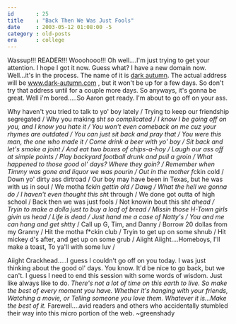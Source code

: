 ```yaml
---
id       : 25
title    : "Back Then We Was Just Fools"
date     : 2003-05-12 01:08:00 -5
category : old-posts
era      : college
---
```


Wassup!!!  READER!!!  Wooohooo!!!  Oh well....I'm just trying to get your attention.  I hope I got it now.  Guess what?  I have a new domain now.  Well...it's in the process.  The name of it is <a href="http://dark-autumn.com" title="Dark Autumn"> dark autumn</a>.  The actual address will be www.dark-autumn.com , but it won't be up for a few days.  So don't try that address until for a couple more days.  So anyways, it's gonna be great.  Well i'm bored.....So Aaron get ready.  I'm about to go off on your ass.

Why haven't you tried to talk to yo' boy lately /
Trying to keep our friendship segregated /
Why you making sh*t so complicated /
I know I be going off on you, and I know you hate it /
You won't even comeback on me cuz your rhymes are outdated /
You can just sit back and pray that /
You were this man, the one who made it /
Come drink a beer with yo' boy /
Sit back and let's smoke a joint /
And eat two boxes of chips-a-hoy /
Laugh our ass off at simple points /
Play backyard football drunk and pull a groin /
What happened to those good ol' days? Where they goin? /
Remember when Timmy was gone and liquor we was pourin /
Out in the mother f*ckin cold /
Down yo' dirty ass dirtroad /
Our boy may have been in Texas, but he was with us in soul /
We motha f*ckin gettin old /
Dawg /
What the hell we gonna do /
I haven't even thought this sh*t through /
We done got outta of high school /
Back then we was just fools /
Not knowin bout this sh*t ahead /
Tryin to make a dolla just to buy a loaf of bread /
Missin those H-Town girls givin us head /
Life is dead /
Just hand me a case of Natty's /
You and me can hang and get sh*tty /
Call up G, Tim, and Danny /
Borrow 20 dollas from my Granny /
Hit the motha f*ckin club /
Tryin to get up on some shnub /
Hit mickey d's after, and get up on some grub /
Aiight Aiight....Homeboys, I'll make a toast, To ya'll with some luv /

Aiight Crackhead.....I guess I couldn't go off on you today.  I was just thinking about the good ol' days.  You know.  It'd be nice to go back, but we can't.  I guess I need to end this session with some words of wisdom.  Just like always like to do.  <em> There's not a lot of time on this earth to live.  So make the best of every moment you have.  Whether it's hanging with your friends, Watching a movie, or Telling someone you love them.  Whatever it is...Make the best of it.</em>  Farewell....avid readers and others who accidentally stumbled their way into this micro portion of the web.  ~greenshady
